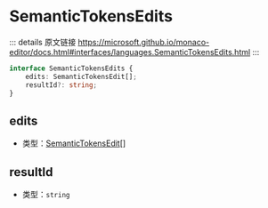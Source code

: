 # SemanticTokensEdits
        
::: details 原文链接
https://microsoft.github.io/monaco-editor/docs.html#interfaces/languages.SemanticTokensEdits.html
:::

```ts
interface SemanticTokensEdits {
    edits: SemanticTokensEdit[];
    resultId?: string;
}
```

## edits
- 类型：[SemanticTokensEdit](/api/languages/SemanticTokensEdit.md)[]
## resultId
- 类型：`string`